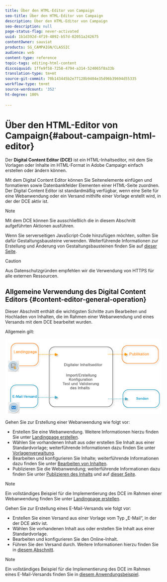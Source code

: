 ```yaml
---
title: Über den HTML-Editor von Campaign
seo-title: Über den HTML-Editor von Campaign
description: Über den HTML-Editor von Campaign
seo-description: null
page-status-flag: never-activated
uuid: 1b1d392d-4f19-4092-b57d-02051a242675
contentOwner: sauviat
products: SG_CAMPAIGN/CLASSIC
audience: web
content-type: reference
topic-tags: editing-html-content
discoiquuid: 1ffe9f58-7258-4794-a314-524065f8a33b
translation-type: tm+mt
source-git-commit: 70b143445b2e77128b9404e35d96b39694d55335
workflow-type: tm+mt
source-wordcount: '352'
ht-degree: 100%

---
```



# Über den HTML-Editor von Campaign{#about-campaign-html-editor}

Der **Digital Content Editor (DCE)** ist ein HTML-Inhaltseditor, mit dem Sie Vorlagen oder Inhalte im HTML-Format in Adobe Campaign einfach erstellen oder ändern können.

Mit dem Digital Content Editor können Sie Seitenelemente einfügen und formatieren sowie Datenbankfelder Elementen einer HTML-Seite zuordnen. Der Digital Content Editor ist standardmäßig verfügbar, wenn eine Seite für eine Webanwendung oder ein Versand mithilfe einer Vorlage erstellt wird, in der der DCE aktiv ist.

>[!NOTE]
>
>Mit dem DCE können Sie ausschließlich die in diesem Abschnitt aufgeführten Aktionen ausführen.
>
>Wenn Sie serverseitigen JavaScript-Code hinzufügen möchten, sollten Sie dafür Gestaltungsbausteine verwenden. Weiterführende Informationen zur Erstellung und Änderung von Gestaltungsbausteinen finden Sie auf [dieser Seite](../../delivery/using/personalization-blocks.md).

>[!CAUTION]
>
>Aus Datenschutzgründen empfehlen wir die Verwendung von HTTPS für alle externen Ressourcen.

## Allgemeine Verwendung des Digital Content Editors {#content-editor-general-operation}

Dieser Abschnitt enthält die wichtigsten Schritte zum Bearbeiten und Hochladen von Inhalten, die im Rahmen einer Webanwendung und eines Versands mit dem DCE bearbeitet wurden.

Allgemein gilt:

![](assets/dce_schema.png)

Gehen Sie zur Erstellung einer Webanwendung wie folgt vor:

* Erstellen Sie eine Webanwendung. Weitere Informationen hierzu finden Sie unter [Landingpage erstellen](../../web/using/creating-a-landing-page.md).
* Wählen Sie vorhandenen Inhalt aus oder erstellen Sie Inhalt aus einer Standardvorlage; weiterführende Informationen dazu finden Sie unter [Vorlagenverwaltung](../../web/using/template-management.md).
* Bearbeiten und konfigurieren Sie Inhalte; weiterführende Informationen dazu finden Sie unter [Bearbeiten von Inhalten](../../web/using/editing-content.md).
* Publizieren Sie die Webanwendung; weiterführende Informationen dazu finden Sie unter [Publizieren des Inhalts](../../web/using/creating-a-landing-page.md#step-3---publishing-content) und auf [dieser Seite](../../web/using/publishing-a-web-form.md#managing-web-forms-delivery-and-tracking).

>[!NOTE]
>
>Ein vollständiges Beispiel für die Implementierung des DCE im Rahmen einer Webanwendung finden Sie unter [Landingpage erstellen](../../web/using/creating-a-landing-page.md).

Gehen Sie zur Erstellung eines E-Mail-Versands wie folgt vor:

* Erstellen Sie einen Versand aus einer Vorlage vom Typ „E-Mail“, in der der DCE aktiv ist.
* Wählen Sie vorhandenen Inhalt aus oder erstellen Sie Inhalt aus einer Standardvorlage.
* Bearbeiten und konfigurieren Sie den Online-Inhalt.
* Führen Sie den Versand durch. Weitere Informationen hierzu finden Sie in [diesem Abschnitt](../../delivery/using/steps-about-delivery-creation-steps.md).

>[!NOTE]
>
>Ein vollständiges Beispiel für die Implementierung des DCE im Rahmen eines E-Mail-Versands finden Sie in [diesem Anwendungsbeispiel](../../web/using/use-case--creating-an-email-delivery.md).

